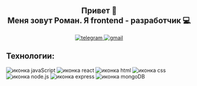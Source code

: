 <h2 align="center">Привет 👋  
<br>
Меня зовут Роман. Я frontend - разработчик 💻</h2>

<div align="center">
  <a href="https://t.me/R0MANB0ND">
    <img src="https://img.shields.io/badge/telegram-blue?style=for-the-badge&logo=telegram&logoColor=white" alt="telegram"/>
  </a>
  <a href="rbondarev22@gmail.com">
    <img src="https://img.shields.io/badge/mail-ff0000?style=for-the-badge&logo=gmail&logoColor=white" alt="gmail"/>
  </a>
</div>

<h2>Технологии:</h2>
<div>
  <img src="https://img.shields.io/badge/javascript-yellow?style=for-the-badge&logo=javascript&logoColor=white" alt="иконка javaScript">
  <img src="https://img.shields.io/badge/react-%23087ea4?style=for-the-badge&logo=react&logoColor=white" alt="иконка react">
  <img src="https://img.shields.io/badge/html-ff6739?style=for-the-badge&logo=html5&logoColor=white" alt="иконка html">
  <img src="https://img.shields.io/badge/css-blue?style=for-the-badge&logo=css3&logoColor=white" alt="иконка css">
  <img src="https://img.shields.io/badge/node.js-026e00?style=for-the-badge&logo=node.js&logoColor=white" alt="иконка node.js">
  <img src="https://img.shields.io/badge/express-black?style=for-the-badge&logo=express&logoColor=white" alt="иконка express">
  <img src="https://img.shields.io/badge/mongodb-00ED64?style=for-the-badge&logo=mongodb&logoColor=white" alt="иконка mongoDB">
</div>
